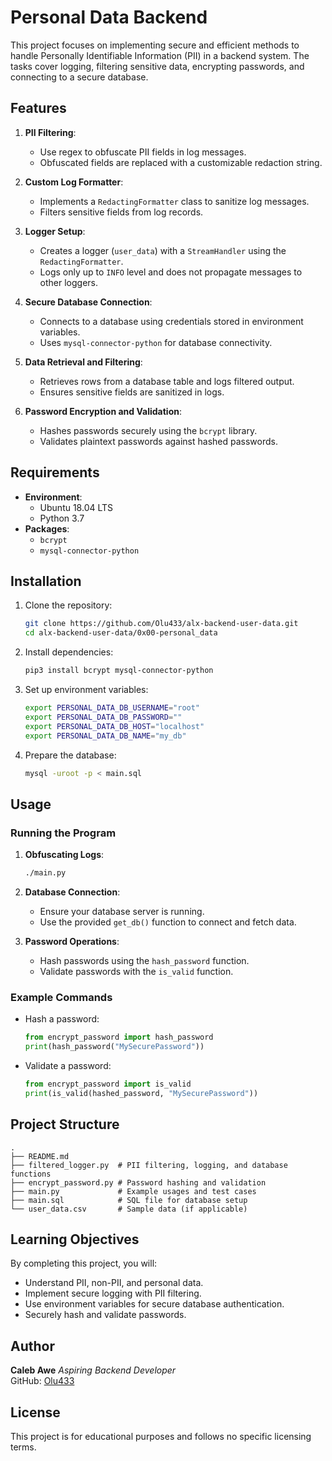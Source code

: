 # Personal Data Backend

This project focuses on implementing secure and efficient methods to handle Personally Identifiable Information (PII) in a backend system. The tasks cover logging, filtering sensitive data, encrypting passwords, and connecting to a secure database.

## Features

1. **PII Filtering**:
   - Use regex to obfuscate PII fields in log messages.
   - Obfuscated fields are replaced with a customizable redaction string.

2. **Custom Log Formatter**:
   - Implements a `RedactingFormatter` class to sanitize log messages.
   - Filters sensitive fields from log records.

3. **Logger Setup**:
   - Creates a logger (`user_data`) with a `StreamHandler` using the `RedactingFormatter`.
   - Logs only up to `INFO` level and does not propagate messages to other loggers.

4. **Secure Database Connection**:
   - Connects to a database using credentials stored in environment variables.
   - Uses `mysql-connector-python` for database connectivity.

5. **Data Retrieval and Filtering**:
   - Retrieves rows from a database table and logs filtered output.
   - Ensures sensitive fields are sanitized in logs.

6. **Password Encryption and Validation**:
   - Hashes passwords securely using the `bcrypt` library.
   - Validates plaintext passwords against hashed passwords.

## Requirements

- **Environment**: 
  - Ubuntu 18.04 LTS
  - Python 3.7
- **Packages**: 
  - `bcrypt`
  - `mysql-connector-python`

## Installation

1. Clone the repository:
   ```bash
   git clone https://github.com/Olu433/alx-backend-user-data.git
   cd alx-backend-user-data/0x00-personal_data
   ```

2. Install dependencies:
   ```bash
   pip3 install bcrypt mysql-connector-python
   ```

3. Set up environment variables:
   ```bash
   export PERSONAL_DATA_DB_USERNAME="root"
   export PERSONAL_DATA_DB_PASSWORD=""
   export PERSONAL_DATA_DB_HOST="localhost"
   export PERSONAL_DATA_DB_NAME="my_db"
   ```

4. Prepare the database:
   ```bash
   mysql -uroot -p < main.sql
   ```

## Usage

### Running the Program

1. **Obfuscating Logs**:
   ```bash
   ./main.py
   ```

2. **Database Connection**:
   - Ensure your database server is running.
   - Use the provided `get_db()` function to connect and fetch data.

3. **Password Operations**:
   - Hash passwords using the `hash_password` function.
   - Validate passwords with the `is_valid` function.

### Example Commands
- Hash a password:
  ```python
  from encrypt_password import hash_password
  print(hash_password("MySecurePassword"))
  ```
- Validate a password:
  ```python
  from encrypt_password import is_valid
  print(is_valid(hashed_password, "MySecurePassword"))
  ```

## Project Structure

```plaintext
.
├── README.md
├── filtered_logger.py  # PII filtering, logging, and database functions
├── encrypt_password.py # Password hashing and validation
├── main.py             # Example usages and test cases
├── main.sql            # SQL file for database setup
└── user_data.csv       # Sample data (if applicable)
```

## Learning Objectives

By completing this project, you will:
- Understand PII, non-PII, and personal data.
- Implement secure logging with PII filtering.
- Use environment variables for secure database authentication.
- Securely hash and validate passwords.

## Author

**Caleb Awe**
*Aspiring Backend Developer*  
GitHub: [Olu433](https://github.com/Olu433)

## License

This project is for educational purposes and follows no specific licensing terms.
```


